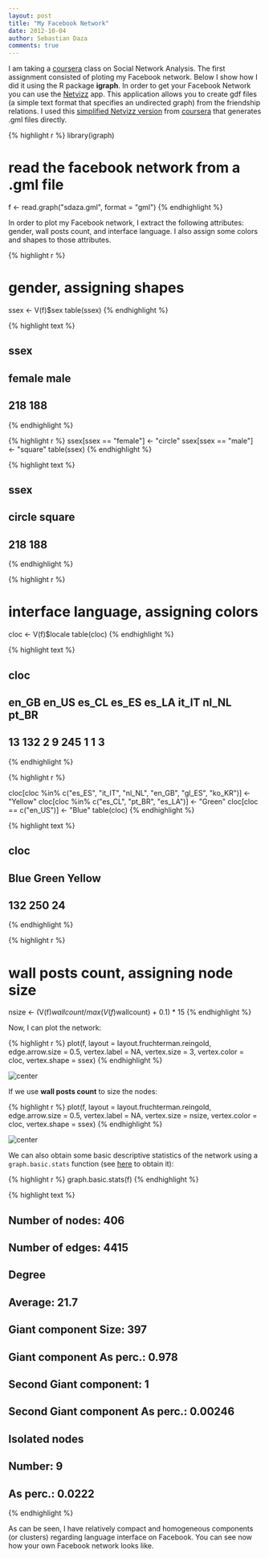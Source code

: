 ```yaml
---
layout: post
title: "My Facebook Network"
date: 2012-10-04
author: Sebastian Daza
comments: true
---
```



I am taking a [coursera](https://www.coursera.org) class on Social Network Analysis. The first assignment consisted of ploting my Facebook network. Below I show how I did it using the R package __igraph__. In order to get your Facebook Network you can use the [Netvizz](https://apps.facebook.com/netvizz/) app. This application allows you to create gdf files (a simple text format that specifies an undirected graph) from the friendship relations. I used this [simplified Netvizz version](http://snacourse.com/getnet/) from [coursera](https://www.coursera.org)  that generates .gml files directly.







{% highlight r %}
library(igraph)

# read the facebook network from a .gml file
f <- read.graph("sdaza.gml", format = "gml")
{% endhighlight %}



In order to plot my Facebook network, I extract the following attributes: gender, wall posts count, and interface language. I also assign some colors and shapes to those attributes.


{% highlight r %}
# gender, assigning shapes
ssex <- V(f)$sex
table(ssex)
{% endhighlight %}



{% highlight text %}
## ssex
## female   male
##    218    188
{% endhighlight %}



{% highlight r %}
ssex[ssex == "female"] <- "circle"
ssex[ssex == "male"] <- "square"
table(ssex)
{% endhighlight %}



{% highlight text %}
## ssex
## circle square
##    218    188
{% endhighlight %}



{% highlight r %}

# interface language, assigning colors
cloc <- V(f)$locale
table(cloc)
{% endhighlight %}



{% highlight text %}
## cloc
## en_GB en_US es_CL es_ES es_LA it_IT nl_NL pt_BR
##    13   132     2     9   245     1     1     3
{% endhighlight %}



{% highlight r %}

cloc[cloc %in% c("es_ES", "it_IT", "nl_NL", "en_GB", "gl_ES", "ko_KR")] <-  "Yellow"
cloc[cloc %in% c("es_CL", "pt_BR", "es_LA")] <- "Green"
cloc[cloc == c("en_US")] <- "Blue"
table(cloc)
{% endhighlight %}



{% highlight text %}
## cloc
##   Blue  Green Yellow
##    132    250     24
{% endhighlight %}



{% highlight r %}

# wall posts count, assigning node size
nsize <- (V(f)$wallcount/max(V(f)$wallcount) + 0.1) * 15
{% endhighlight %}


Now, I can plot the network:


{% highlight r %}
plot(f, layout = layout.fruchterman.reingold, edge.arrow.size = 0.5,
    vertex.label = NA, vertex.size = 3, vertex.color = cloc,
    vertex.shape = ssex)
{% endhighlight %}

![center](/assets/img/2012-10-04-facebook-sna/fig1.png)


If we use __wall posts count__ to size the nodes:


{% highlight r %}
plot(f, layout = layout.fruchterman.reingold, edge.arrow.size = 0.5,
    vertex.label = NA, vertex.size = nsize, vertex.color = cloc,
    vertex.shape = ssex)
{% endhighlight %}

![center](/assets/img/2012-10-04-facebook-sna/fig2.png)


We can also obtain some basic descriptive statistics of the network using a `graph.basic.stats` function (see [here](http://www.isk.kth.se/~shahabm/WSAnalysis/networks/NetworkAnalysis.r) to obtain it):


{% highlight r %}
graph.basic.stats(f)
{% endhighlight %}



{% highlight text %}
## Number of nodes: 406
## Number of edges: 4415
##
## Degree
##   Average: 21.7
##
##
## Giant component  Size: 397
## Giant component  As perc.: 0.978
## Second Giant component: 1
## Second Giant component As perc.: 0.00246
##
## Isolated nodes
##   Number: 9
##   As perc.: 0.0222
{% endhighlight %}


As can be seen, I have relatively compact and homogeneous components (or clusters) regarding language interface on Facebook. You can see now how your own Facebook network looks like.
